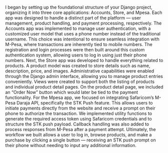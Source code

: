 I began by setting up the foundational structure of your Django project, organizing it into three core applications: Accounts, Store, and Mpesa. Each app was designed to handle a distinct part of the platform — user management, product handling, and payment processing, respectively.
The Accounts app was implemented to manage user authentication, with a customized user model that uses a phone number instead of the traditional username. This choice was intentional to ensure seamless integration with M-Pesa, where transactions are inherently tied to mobile numbers. The registration and login processes were then built around this custom authentication system, allowing users to log in using just their phone numbers.
Next, the Store app was developed to handle everything related to products. A product model was created to store details such as name, description, price, and images. Administrative capabilities were enabled through the Django admin interface, allowing you to manage product entries conveniently. Views were created to support both the listing of products and individual product detail pages. On the product detail page, we included an “Order Now” button which would later be tied to the payment functionality.
For the Mpesa app, we focused on integrating Safaricom’s M-Pesa Daraja API, specifically the STK Push feature. This allows users to initiate payments directly from the website and receive a prompt on their phone to authorize the transaction. We implemented utility functions to generate the required access token using Safaricom credentials and to structure the STK push payload. Callback handling was also added to process responses from M-Pesa after a payment attempt.
Ultimately, the workflow we built allows a user to log in, browse products, and make a purchase by clicking a single button — receiving an STK push prompt on their phone without needing to input any additional information.
